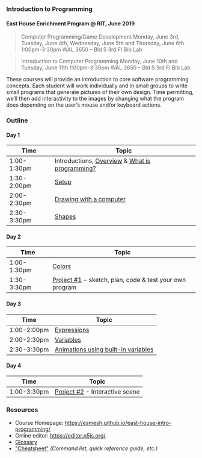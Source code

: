 ### Introduction to Programming
#### East House Enrichment Program @ RIT, June 2019

> Computer Programming/Game Development
> Monday, June 3rd, Tuesday, June 4th, Wednesday, June 5th and Thursday, June 6th 
> 1:00pm-3:30pm
> WAL 3650 – Bld 5 3rd Fl Bib Lab

> Introduction to Computer Programming
> Monday, June 10th and Tuesday, June 11th
> 1:00pm-3:30pm
> WAL 3650 – Bld 5 3rd Fl Bib Lab

These courses will provide an introduction to core software programming concepts. Each student will work individually and in small groups to write small programs that generate pictures of their own design. Time permitting, we’ll then add interactivity to the images by changing what the program does depending on the user’s mouse and/or keyboard actions.

### Outline

#### Day 1

| Time       | Topic | 
|------------|-----------------------------------------------|
|1:00-1:30pm| Introductions, [Overview](topics/Overview.md)  & [What is programming?](topics/Programming.md) |
|1:30-2:00pm| [Setup](topics/Setup.md) |
|2:00-2:30pm| [Drawing with a computer](topics/Drawing.md) | 
|2:30-3:30pm| [Shapes](topics/Shapes.md)|

#### Day 2

| Time       | Topic | 
|------------|-----------------------------------------------|
|1:00-1:30pm| [Colors](topics/Colors.md) | 
|1:30-3:30pm| [Project #1](topics/Project1.md) - sketch, plan, code & test your own program |

#### Day 3

| Time       | Topic | 
|------------|-----------------------------------------------|
|1:00-2:00pm| [Expressions](topics/Expressions.md) | 
|2:00-2:30pm| [Variables](topics/Variables.md) |
|2:30-3:30pm| [Animations using built-in variables](topics/Animation.md) | 

#### Day 4

| Time       | Topic | 
|------------|-----------------------------------------------|
|1:00-3:30pm| [Project #2](topics/Project2.md) - Interactive scene |

### Resources
- Course Homepage: <a href="https://esmesh.github.io/east-house-intro-programming/" target="_blank">https://esmesh.github.io/east-house-intro-programming/</a>
- Online editor: <a href="https://editor.p5js.org/" target="_blank">https://editor.p5js.org/</a>
- [Glossary](Glossary.md)
- ["Cheatsheet"](Cheatsheet.md) *(Command list, quick reference guide, etc.)*
